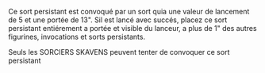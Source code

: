 Ce sort persistant
est convoqué par un sort quia une valeur
de lancement de 5 et une portée de 13".
Sil est lancé avec succés, placez ce sort
persistant entiérement a portée et visible
du lanceur, a plus de 1" des autres figurines,
invocations et sorts persistants.

Seuls les SORCIERS SKAVENS peuvent
tenter de convoquer ce sort persistant